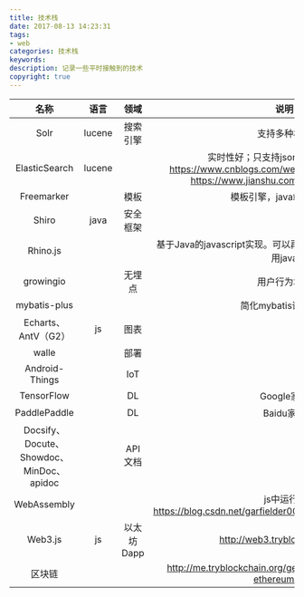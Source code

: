 ```yaml
---
title: 技术栈
date: 2017-08-13 14:23:31
tags: 
- web
categories: 技术栈
keywords: 
description: 记录一些平时接触到的技术
copyright: true
---
```



|                  名称                  |   语言   |   领域    |                    说明                    |
| :----------------------------------: | :----: | :-----: | :--------------------------------------: |
|                 Solr                 | lucene |  搜索引擎   |                  支持多种格式                  |
|            ElasticSearch             | lucene |         | 实时性好；只支持json；分布式易扩展<br />https://www.cnblogs.com/wenbronk/p/6432990.html<br />https://www.jianshu.com/p/8bb84384566a |
|              Freemarker              |        |   模板    |              模板引擎，java端生成模板              |
|                Shiro                 |  java  |  安全框架   |                                          |
|               Rhino.js               |        |         | 基于Java的javascript实现。可以再java中调js，也可以在js中调用java |
|              growingio               |        |   无埋点   |                  用户行为埋点                  |
|             mybatis-plus             |        |         |              简化mybatis语句模板               |
|           Echarts、AntV（G2）           |   js   |   图表    |                                          |
|                walle                 |        |   部署    |                                          |
|            Android-Things            |        |   IoT   |                                          |
|              TensorFlow              |        |   DL    |                 Google家的                 |
|             PaddlePaddle             |        |   DL    |                 Baidu家的                  |
| Docsify、Docute、Showdoc、MinDoc、apidoc |        |  API文档  |                                          |
|             WebAssembly              |        |         | js中运行C<br />https://blog.csdn.net/garfielder007/article/details/68215694 |
|               Web3.js                |   js   | 以太坊Dapp |      http://web3.tryblockchain.org/      |
|                 区块链                  |        |         | http://me.tryblockchain.org/getting-up-to-speed-on-ethereum.html |

